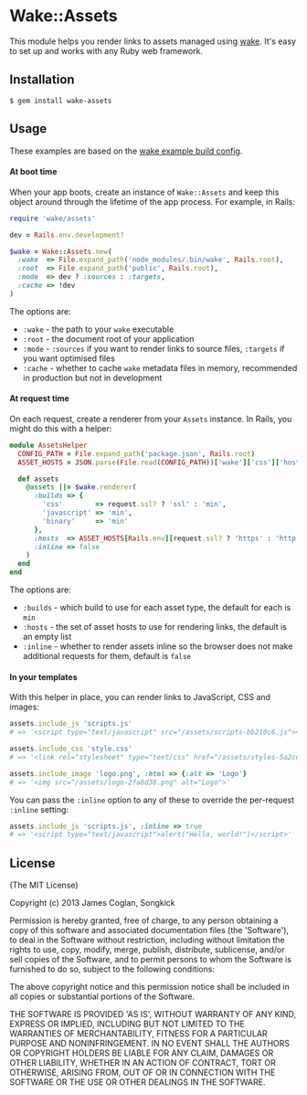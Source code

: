 # Wake::Assets

This module helps you render links to assets managed using
[wake](http://github.com/jcoglan/wake). It's easy to set up and works with any
Ruby web framework.


## Installation

```
$ gem install wake-assets
```


## Usage

These examples are based on the [wake example build
config](https://github.com/jcoglan/wake#usage).

#### At boot time

When your app boots, create an instance of `Wake::Assets` and keep this object
around through the lifetime of the app process. For example, in Rails:

```ruby
require 'wake/assets'

dev = Rails.env.development?

$wake = Wake::Assets.new(
  :wake  => File.expand_path('node_modules/.bin/wake', Rails.root),
  :root  => File.expand_path('public', Rails.root),
  :mode  => dev ? :sources : :targets,
  :cache => !dev
)
```

The options are:

* `:wake` - the path to your `wake` executable
* `:root` - the document root of your application
* `:mode` - `:sources` if you want to render links to source files, `:targets`
  if you want optimised files
* `:cache` - whether to cache `wake` metadata files in memory, recommended in
  production but not in development

#### At request time

On each request, create a renderer from your `Assets` instance. In Rails, you
might do this with a helper:

```ruby
module AssetsHelper
  CONFIG_PATH = File.expand_path('package.json', Rails.root)
  ASSET_HOSTS = JSON.parse(File.read(CONFIG_PATH))['wake']['css']['hosts']

  def assets
    @assets ||= $wake.renderer(
      :builds => {
        'css'        => request.ssl? ? 'ssl' : 'min',
        'javascript' => 'min',
        'binary'     => 'min'
      },
      :hosts  => ASSET_HOSTS[Rails.env][request.ssl? ? 'https' : 'http'],
      :inline => false
    )
  end
end
```

The options are:

* `:builds` - which build to use for each asset type, the default for each is
  `min`
* `:hosts` - the set of asset hosts to use for rendering links, the default is
  an empty list
* `:inline` - whether to render assets inline so the browser does not make
  additional requests for them, default is `false`

#### In your templates

With this helper in place, you can render links to JavaScript, CSS and images:

```ruby
assets.include_js 'scripts.js'
# => '<script type="text/javascript" src="/assets/scripts-bb210c6.js"></script>'

assets.include_css 'style.css'
# => '<link rel="stylesheet" type="text/css" href="/assets/styles-5a2ceb1.css">'

assets.include_image 'logo.png', :html => {:alt => 'Logo'}
# => '<img src="/assets/logo-2fa8d38.png" alt="Logo">'
```

You can pass the `:inline` option to any of these to override the per-request
`:inline` setting:

```ruby
assets.include_js 'scripts.js', :inline => true
# => '<script type="text/javascript">alert("Hello, world!")</script>'
```


## License

(The MIT License)

Copyright (c) 2013 James Coglan, Songkick

Permission is hereby granted, free of charge, to any person obtaining a copy of
this software and associated documentation files (the 'Software'), to deal in
the Software without restriction, including without limitation the rights to
use, copy, modify, merge, publish, distribute, sublicense, and/or sell copies of
the Software, and to permit persons to whom the Software is furnished to do so,
subject to the following conditions:

The above copyright notice and this permission notice shall be included in all
copies or substantial portions of the Software.

THE SOFTWARE IS PROVIDED 'AS IS', WITHOUT WARRANTY OF ANY KIND, EXPRESS OR
IMPLIED, INCLUDING BUT NOT LIMITED TO THE WARRANTIES OF MERCHANTABILITY, FITNESS
FOR A PARTICULAR PURPOSE AND NONINFRINGEMENT. IN NO EVENT SHALL THE AUTHORS OR
COPYRIGHT HOLDERS BE LIABLE FOR ANY CLAIM, DAMAGES OR OTHER LIABILITY, WHETHER
IN AN ACTION OF CONTRACT, TORT OR OTHERWISE, ARISING FROM, OUT OF OR IN
CONNECTION WITH THE SOFTWARE OR THE USE OR OTHER DEALINGS IN THE SOFTWARE.

